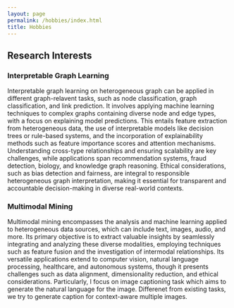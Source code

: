 ```yaml
---
layout: page
permalink: /hobbies/index.html
title: Hobbies
---
```


## Research Interests

### Interpretable Graph Learning

Interpretable graph learning on heterogeneous graph can be applied in different graph-relavent tasks, such as node classification, graph classification, and link prediction. It involves applying machine learning techniques to complex graphs containing diverse node and edge types, with a focus on explaining model predictions. This entails feature extraction from heterogeneous data, the use of interpretable models like decision trees or rule-based systems, and the incorporation of explainability methods such as feature importance scores and attention mechanisms. Understanding cross-type relationships and ensuring scalability are key challenges, while applications span recommendation systems, fraud detection, biology, and knowledge graph reasoning. Ethical considerations, such as bias detection and fairness, are integral to responsible heterogeneous graph interpretation, making it essential for transparent and accountable decision-making in diverse real-world contexts.

### Multimodal Mining

Multimodal mining encompasses the analysis and machine learning applied to heterogeneous data sources, which can include text, images, audio, and more. Its primary objective is to extract valuable insights by seamlessly integrating and analyzing these diverse modalities, employing techniques such as feature fusion and the investigation of intermodal relationships. Its versatile applications extend to computer vision, natural language processing, healthcare, and autonomous systems, though it presents challenges such as data alignment, dimensionality reduction, and ethical considerations. Particularly, I focus on image captioning task which aims to generate the natural language for the image. Differenet from existing tasks, we try to generate caption for context-aware multiple images.